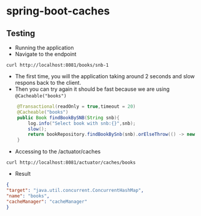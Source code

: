 # spring-boot-caches

## Testing
* Running the application
* Navigate to the endpoint 
```shell script
curl http://localhost:8081/books/snb-1
```
* The first time, you will the application taking around 2 seconds and slow respons back to the client.
* Then you can try again it should be fast because we are using `@Cacheable("books")`

```java
    @Transactional(readOnly = true,timeout = 20)
    @Cacheable("books")
    public Book findBookBySNB(String snb){
        log.info("Select book with snb:{}",snb);
        slow();
        return bookRepository.findBookBySnb(snb).orElseThrow(() -> new BookNotFoundException());
    }
```

* Accessing to the /actuator/caches
```shell script
curl http://localhost:8081/actuator/caches/books
```

* Result
```json
{
"target": "java.util.concurrent.ConcurrentHashMap",
"name": "books",
"cacheManager": "cacheManager"
}
```
